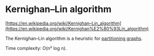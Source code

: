# Kernighan–Lin algorithm

[https://en.wikipedia.org/wiki/Kernighan–Lin_algorithm](https://en.wikipedia.org/wiki/Kernighan%E2%80%93Lin_algorithm)

The Kernighan–Lin algorithm is a heuristic for [partitioning graphs](https://en.wikipedia.org/wiki/Graph_partition).

Time complexity: O(n² log n).
